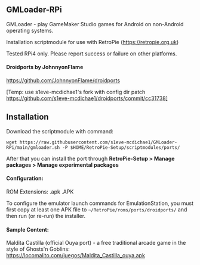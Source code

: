 ## GMLoader-RPi

GMLoader - play GameMaker Studio games for Android on non-Android operating systems.

Installation scriptmodule for use with RetroPie (https://retropie.org.uk)

Tested RPi4 only. Please report success or failure on other platforms.

#### Droidports by JohnnyonFlame
https://github.com/JohnnyonFlame/droidports

[Temp: use s1eve-mcdichae1's fork with config dir patch https://github.com/s1eve-mcdichae1/droidports/commit/cc31738]

## Installation
Download the scriptmodule with command:

    wget https://raw.githubusercontent.com/s1eve-mcdichae1/GMLoader-RPi/main/gmloader.sh -P $HOME/RetroPie-Setup/scriptmodules/ports/

After that you can install the port through **RetroPie-Setup > Manage packages > Manage experimental packages**

#### Configuration:
ROM Extensions: .apk .APK

To configure the emulator launch commands for EmulationStation, you must first copy at least one APK file to `~/RetroPie/roms/ports/droidports/` and then run (or re-run) the installer.

#### Sample Content:
Maldita Castilla (official Ouya port) - a free traditional arcade game in the style of Ghosts'n Goblins: https://locomalito.com/juegos/Maldita_Castilla_ouya.apk
